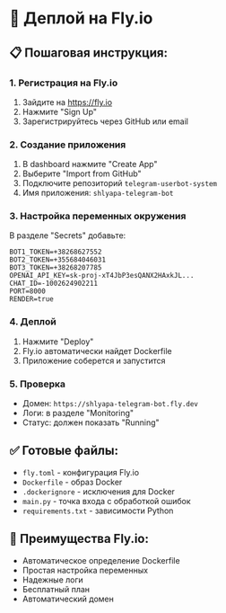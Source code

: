 # 🚀 Деплой на Fly.io

## 📋 Пошаговая инструкция:

### 1. Регистрация на Fly.io
1. Зайдите на https://fly.io
2. Нажмите "Sign Up"
3. Зарегистрируйтесь через GitHub или email

### 2. Создание приложения
1. В dashboard нажмите "Create App"
2. Выберите "Import from GitHub"
3. Подключите репозиторий `telegram-userbot-system`
4. Имя приложения: `shlyapa-telegram-bot`

### 3. Настройка переменных окружения
В разделе "Secrets" добавьте:
```
BOT1_TOKEN=+38268627552
BOT2_TOKEN=+355684046031
BOT3_TOKEN=+38268207785
OPENAI_API_KEY=sk-proj-xT4JbP3esQANX2HAxkJL...
CHAT_ID=-1002624902211
PORT=8000
RENDER=true
```

### 4. Деплой
1. Нажмите "Deploy"
2. Fly.io автоматически найдет Dockerfile
3. Приложение соберется и запустится

### 5. Проверка
- Домен: `https://shlyapa-telegram-bot.fly.dev`
- Логи: в разделе "Monitoring"
- Статус: должен показать "Running"

## ✅ Готовые файлы:
- `fly.toml` - конфигурация Fly.io
- `Dockerfile` - образ Docker
- `.dockerignore` - исключения для Docker
- `main.py` - точка входа с обработкой ошибок
- `requirements.txt` - зависимости Python

## 🔧 Преимущества Fly.io:
- Автоматическое определение Dockerfile
- Простая настройка переменных
- Надежные логи
- Бесплатный план
- Автоматический домен
